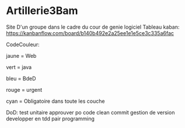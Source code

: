 # Artillerie3Bam
Site D'un groupe dans le cadre du cour de genie logiciel
Tableau kaban: https://kanbanflow.com/board/b140b492e2a25ee1e1e5ce3c335a6fac

CodeCouleur:

jaune = Web

vert = java

bleu = BdeD

rouge = urgent

cyan = Obligatoire dans toute les couche

DoD:
test unitaire
approuver po
code clean
commit gestion de version
developper en tdd
pair programming


